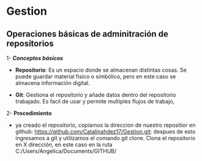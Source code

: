 # Gestion
## **Operaciones básicas de adminitración de repositorios**
  
1- ***Conceptos básicos***
  
 - **Repositorio**: Es un espacio donde se almacenan distintas cosas. Se puede guardar material fisico o simbólico, pero en este caso se almacena información digital.  
   
- **Git**: Gestiona el repositorio y añade datos dentro del repositorio trabajado. Es facil de usar y permite multiples flujos de trabajo,
    
2- **Procedimiento**
  + ya creado el repositorio, copiamos la direccion de nuestro repositior en github: https://github.com/Catalinahdez17/Gestion.git: despues de esto ingresamos a git y utilizamos el comando git clone. Clona el repositorio en X dirección, en este caso en la ruta C:/Users/Angelica/Documents/GITHUB/

